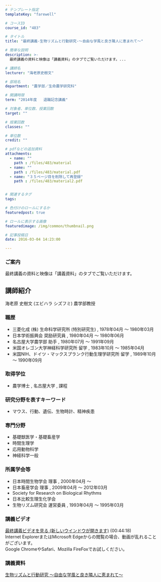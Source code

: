 ```yaml
---
# テンプレート指定
templateKey: "farewell"

# コースID
course_id: "483"

# タイトル
title: "最終講義-生物リズムと行動研究-〜自由な学風と良き隣人に恵まれて〜"

# 簡単な説明
description: >-
  最終講義の資料と映像は「講義資料」のタブでご覧いただけます。...

# 講師名
lecturer: "海老原史樹文"

# 部局名
department: "農学部／生命農学研究科"

# 開講時限
term: "2014年度	退職記念講義"

# 対象者、単位数、授業回数
target: ""

# 授業回数
classes: ""

# 単位数
credit: ""

# pdfなどの追加資料
attachments: 
  - name: "" 
    path : /files/483/material
  - name: "" 
    path : /files/483/material.pdf
  - name: "３５ページ目を削除して再登録" 
    path : /files/483/material2.pdf


# 関連するタグ
tags:

# 色付けのロールにするか
featuredpost: true

# ロールに表示する画像
featuredimage: /img/common/thumbnail.png

# 記事投稿日
date: 2016-03-04 14:23:00

---
```

### ご案内 

最終講義の資料と映像は「講義資料」のタブでご覧いただけます。
## 講師紹介

海老原 史樹文 (エビハラ シズフミ) 農学部教授 

### 職歴

  * 三菱化成 (株) 生命科学研究所 (特別研究生) , 1978年04月 ～ 1980年03月
  * 日本学術振興会 奨励研究員 , 1980年04月 ～ 1980年06月
  * 名古屋大学農学部 助手 , 1980年07月 ～ 1991年09月
  * 米国オレゴン大学神経科学研究所 留学 , 1983年10月 ～ 1985年04月
  * 米国NIH、ドイツ・マックスプランク行動生理学研究所 留学 , 1989年10月 ～ 1990年09月

### 取得学位

  * 農学博士 , 名古屋大学 , 課程

### 研究分野を表すキーワード

  * マウス、行動、遺伝、生物時計、精神疾患

### 専門分野

  * 基礎獣医学・基礎畜産学
  * 時間生理学
  * 応用動物科学
  * 神経科学一般

### 所属学会等

  * 日本時間生物学会 理事 , 2000年04月 ～ 
  * 日本畜産学会 理事 , 2009年04月 ～ 2012年03月
  * Society for Research on Biological Rhythms
  * 日本比較生理生化学会
  * 生物リズム研究会 運営委員 , 1993年04月 ～ 1995年03月
### 講義ビデオ


[ 最終講義ビデオを見る (新しいウインドウが開きます)](http://nuvideo.media.nagoya-u.ac.jp/embed/dd5cd81ccd0348fde52c303b83a738f3177c0d2f) (00:44:18)  
Internet ExplorerまたはMicrosoft Edgeからの閲覧の場合、動画が乱れることがございます。  
Google ChromeやSafari、Mozilla FireFoxでお試しください。 

### 講義資料


[生物リズムと行動研究 〜自由な学風と良き隣人に恵まれて〜](/files/483/material2.pdf) 
